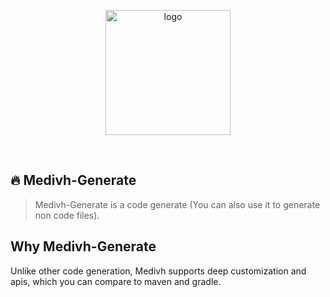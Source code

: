 <p align="center">
  <a href="https://medivh.tech/en/" target="_blank" rel="noopener noreferrer">
    <img width="200" src="https://github.com/user-attachments/assets/697cf38e-83aa-4e88-8280-2bee79a83c2f" alt="logo" />
  </a>
</p>
<br/>

## 🔥 Medivh-Generate

> Medivh-Generate is a code generate (You can also use it to generate non code files).
> 


## Why Medivh-Generate

Unlike other code generation, Medivh supports deep customization and apis, which you can compare to maven and gradle.





